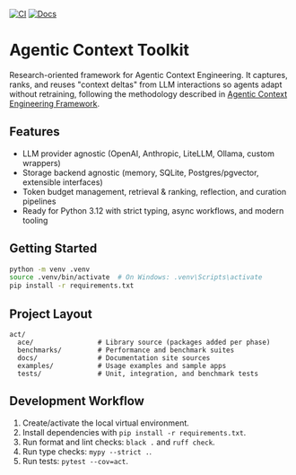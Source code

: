 [![CI](https://github.com/lioarce01/agentic-context-toolkit/actions/workflows/ci.yml/badge.svg)](https://github.com/lioarce01/agentic-context-toolkit/actions/workflows/ci.yml) [![Docs](https://github.com/lioarce01/agentic-context-toolkit/actions/workflows/docs.yml/badge.svg)](https://github.com/lioarce01/agentic-context-toolkit/actions/workflows/docs.yml)
# Agentic Context Toolkit

Research-oriented framework for Agentic Context Engineering. It captures, ranks, and reuses "context deltas" from LLM interactions so agents adapt without retraining, following the methodology described in [Agentic Context Engineering Framework](https://www.arxiv.org/abs/2510.04618).

## Features
- LLM provider agnostic (OpenAI, Anthropic, LiteLLM, Ollama, custom wrappers)
- Storage backend agnostic (memory, SQLite, Postgres/pgvector, extensible interfaces)
- Token budget management, retrieval & ranking, reflection, and curation pipelines
- Ready for Python 3.12 with strict typing, async workflows, and modern tooling

## Getting Started
```bash
python -m venv .venv
source .venv/bin/activate  # On Windows: .venv\Scripts\activate
pip install -r requirements.txt
```

## Project Layout
```
act/
  ace/                # Library source (packages added per phase)
  benchmarks/         # Performance and benchmark suites
  docs/               # Documentation site sources
  examples/           # Usage examples and sample apps
  tests/              # Unit, integration, and benchmark tests
```

## Development Workflow
1. Create/activate the local virtual environment.
2. Install dependencies with `pip install -r requirements.txt`.
3. Run format and lint checks: `black .` and `ruff check`.
4. Run type checks: `mypy --strict .`.
5. Run tests: `pytest --cov=act`.





